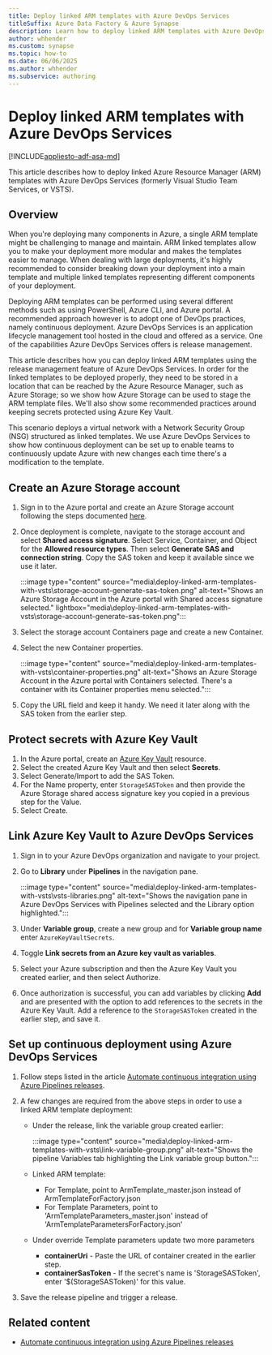 ```yaml
---
title: Deploy linked ARM templates with Azure DevOps Services
titleSuffix: Azure Data Factory & Azure Synapse
description: Learn how to deploy linked ARM templates with Azure DevOps Services (formerly Visual Studio Team Services, or VSTS).
author: whhender
ms.custom: synapse
ms.topic: how-to
ms.date: 06/06/2025
ms.author: whhender
ms.subservice: authoring
---
```

# Deploy linked ARM templates with Azure DevOps Services

[!INCLUDE[appliesto-adf-asa-md](includes/appliesto-adf-asa-md.md)]

This article describes how to deploy linked Azure Resource Manager (ARM) templates with Azure DevOps Services (formerly Visual Studio Team Services, or VSTS).

## Overview

When you're deploying many components in Azure, a single ARM template might be challenging to manage and maintain. ARM linked templates allow you to make your deployment more modular and makes the templates easier to manage. When dealing with large deployments, it's highly recommended to consider breaking down your deployment into a main template and multiple linked templates representing different components of your deployment.

Deploying ARM templates can be performed using several different methods such as using PowerShell, Azure CLI, and Azure portal. A recommended approach however is to adopt one of DevOps practices, namely continuous deployment. Azure DevOps Services is an application lifecycle management tool hosted in the cloud and offered as a service. One of the capabilities Azure DevOps Services offers is release management.

This article describes how you can deploy linked ARM templates using the release management feature of Azure DevOps Services. In order for the linked templates to be deployed properly, they need to be stored in a location that can be reached by the Azure Resource Manager, such as Azure Storage; so we show how Azure Storage can be used to stage the ARM template files. We'll also show some recommended practices around keeping secrets protected using Azure Key Vault.

This scenario deploys a virtual network with a Network Security Group (NSG) structured as linked templates. We use Azure DevOps Services to show how continuous deployment can be set up to enable teams to continuously update Azure with new changes each time there's a modification to the template.

## Create an Azure Storage account

1. Sign in to the Azure portal and create an Azure Storage account following the steps documented [here](../storage/common/storage-account-create.md?tabs=azure-portal).
1. Once deployment is complete, navigate to the storage account and select **Shared access signature**. Select Service, Container, and Object for the **Allowed resource types**. Then select **Generate SAS and connection string**. Copy the SAS token and keep it available since we use it later.

   :::image type="content" source="media\deploy-linked-arm-templates-with-vsts\storage-account-generate-sas-token.png" alt-text="Shows an Azure Storage Account in the Azure portal with Shared access signature selected." lightbox="media\deploy-linked-arm-templates-with-vsts\storage-account-generate-sas-token.png":::

1. Select the storage account Containers page and create a new Container.
1. Select the new Container properties. 
   
   :::image type="content" source="media\deploy-linked-arm-templates-with-vsts\container-properties.png" alt-text="Shows an Azure Storage Account in the Azure portal with Containers selected. There's a container with its Container properties menu selected.":::

1. Copy the URL field and keep it handy. We need it later along with the SAS token from the earlier step.

## Protect secrets with Azure Key Vault

1. In the Azure portal, create an [Azure Key Vault](/azure/key-vault/general/quick-create-portal) resource.
1. Select the created Azure Key Vault and then select **Secrets**.
1. Select Generate/Import to add the SAS Token.
1. For the Name property, enter `StorageSASToken` and then provide the Azure Storage shared access signature key you copied in a previous step for the Value.
1. Select Create.

## Link Azure Key Vault to Azure DevOps Services

1. Sign in to your Azure DevOps organization and navigate to your project.
1. Go to **Library** under **Pipelines** in the navigation pane.

   :::image type="content" source="media\deploy-linked-arm-templates-with-vsts\vsts-libraries.png" alt-text="Shows the navigation pane in Azure DevOps Services with Pipelines selected and the Library option highlighted.":::

1. Under **Variable group**, create a new group and for **Variable group name** enter `AzureKeyVaultSecrets`.
1. Toggle **Link secrets from an Azure key vault as variables**.
1. Select your Azure subscription and then the Azure Key Vault you created earlier, and then select Authorize.
1. Once authorization is successful, you can add variables by clicking **Add** and are presented with the option to add references to the secrets in the Azure Key Vault. Add a reference to the `StorageSASToken` created in the earlier step, and save it.

## Set up continuous deployment using Azure DevOps Services

1. Follow steps listed in the article [Automate continuous integration using Azure Pipelines releases](continuous-integration-delivery-automate-azure-pipelines.md#set-up-an-azure-pipelines-release).
1. A few changes are required from the above steps in order to use a linked ARM template deployment: 
   - Under the release, link the variable group created earlier:
   
     :::image type="content" source="media\deploy-linked-arm-templates-with-vsts\link-variable-group.png" alt-text="Shows the pipeline Variables tab highlighting the Link variable group button.":::

   - Linked ARM template:
      - For Template, point to ArmTemplate_master.json instead of ArmTemplateForFactory.json
      - For Template Parameters, point to 'ArmTemplateParameters_master.json' instead of 'ArmTemplateParametersForFactory.json'
   - Under override Template parameters update two more parameters
      - **containerUri** - Paste the URL of container created in the earlier step.
      - **containerSasToken** - If the secret's name is 'StorageSASToken', enter '$(StorageSASToken)' for this value.

1. Save the release pipeline and trigger a release.

## Related content

- [Automate continuous integration using Azure Pipelines releases](continuous-integration-delivery-automate-azure-pipelines.md)
